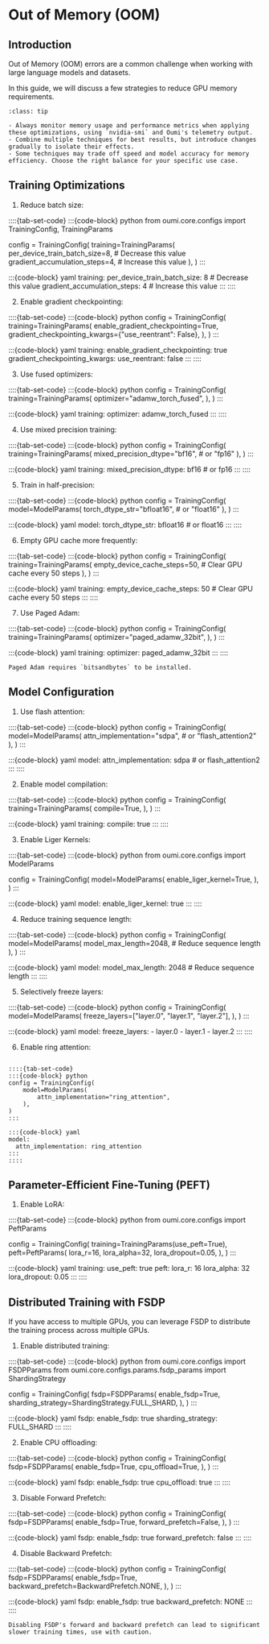 # Out of Memory (OOM)

## Introduction

Out of Memory (OOM) errors are a common challenge when working with large language models and datasets.

In this guide, we will discuss a few strategies to reduce GPU memory requirements.

```{admonition} Best Practices
:class: tip

- Always monitor memory usage and performance metrics when applying these optimizations, using `nvidia-smi` and Oumi's telemetry output.
- Combine multiple techniques for best results, but introduce changes gradually to isolate their effects.
- Some techniques may trade off speed and model accuracy for memory efficiency. Choose the right balance for your specific use case.
```

## Training Optimizations

1. Reduce batch size:

::::{tab-set-code}
:::{code-block} python
from oumi.core.configs import TrainingConfig, TrainingParams

config = TrainingConfig(
    training=TrainingParams(
        per_device_train_batch_size=8,  # Decrease this value
        gradient_accumulation_steps=4,  # Increase this value
    ),
)
:::

:::{code-block} yaml
training:
  per_device_train_batch_size: 8  # Decrease this value
  gradient_accumulation_steps: 4  # Increase this value
:::
::::

2. Enable gradient checkpointing:

::::{tab-set-code}
:::{code-block} python
config = TrainingConfig(
    training=TrainingParams(
        enable_gradient_checkpointing=True,
        gradient_checkpointing_kwargs={"use_reentrant": False},
    ),
)
:::

:::{code-block} yaml
training:
  enable_gradient_checkpointing: true
  gradient_checkpointing_kwargs:
    use_reentrant: false
:::
::::

3. Use fused optimizers:

::::{tab-set-code}
:::{code-block} python
config = TrainingConfig(
    training=TrainingParams(
        optimizer="adamw_torch_fused",
    ),
)
:::

:::{code-block} yaml
training:
  optimizer: adamw_torch_fused
:::
::::

4. Use mixed precision training:

::::{tab-set-code}
:::{code-block} python
config = TrainingConfig(
    training=TrainingParams(
        mixed_precision_dtype="bf16",  # or "fp16"
    ),
)
:::

:::{code-block} yaml
training:
  mixed_precision_dtype: bf16  # or fp16
:::
::::

5. Train in half-precision:

::::{tab-set-code}
:::{code-block} python
config = TrainingConfig(
    model=ModelParams(
        torch_dtype_str="bfloat16",  # or "float16"
    ),
)
:::

:::{code-block} yaml
model:
  torch_dtype_str: bfloat16  # or float16
:::
::::

6. Empty GPU cache more frequently:

::::{tab-set-code}
:::{code-block} python
config = TrainingConfig(
    training=TrainingParams(
        empty_device_cache_steps=50,  # Clear GPU cache every 50 steps
    ),
)
:::

:::{code-block} yaml
training:
  empty_device_cache_steps: 50  # Clear GPU cache every 50 steps
:::
::::

7. Use Paged Adam:

::::{tab-set-code}
:::{code-block} python
config = TrainingConfig(
    training=TrainingParams(
        optimizer="paged_adamw_32bit",
    ),
)
:::

:::{code-block} yaml
training:
  optimizer: paged_adamw_32bit
:::
::::

```{note}
Paged Adam requires `bitsandbytes` to be installed.
```

## Model Configuration

1. Use flash attention:

::::{tab-set-code}
:::{code-block} python
config = TrainingConfig(
    model=ModelParams(
        attn_implementation="sdpa",  # or "flash_attention2"
    ),
)
:::

:::{code-block} yaml
model:
  attn_implementation: sdpa  # or flash_attention2
:::
::::

2. Enable model compilation:

::::{tab-set-code}
:::{code-block} python
config = TrainingConfig(
    training=TrainingParams(
        compile=True,
    ),
)
:::

:::{code-block} yaml
training:
  compile: true
:::
::::

3. Enable Liger Kernels:

::::{tab-set-code}
:::{code-block} python
from oumi.core.configs import ModelParams

config = TrainingConfig(
    model=ModelParams(
        enable_liger_kernel=True,
    ),
)
:::

:::{code-block} yaml
model:
  enable_liger_kernel: true
:::
::::

4. Reduce training sequence length:

::::{tab-set-code}
:::{code-block} python
config = TrainingConfig(
    model=ModelParams(
        model_max_length=2048,  # Reduce sequence length
    ),
)
:::

:::{code-block} yaml
model:
  model_max_length: 2048  # Reduce sequence length
:::
::::

5. Selectively freeze layers:

::::{tab-set-code}
:::{code-block} python
config = TrainingConfig(
    model=ModelParams(
        freeze_layers=["layer.0", "layer.1", "layer.2"],
    ),
)
:::

:::{code-block} yaml
model:
  freeze_layers:
    - layer.0
    - layer.1
    - layer.2
:::
::::

6. Enable ring attention:

````{versionadded} 0.2.0 (Coming soon)

::::{tab-set-code}
:::{code-block} python
config = TrainingConfig(
    model=ModelParams(
        attn_implementation="ring_attention",
    ),
)
:::

:::{code-block} yaml
model:
  attn_implementation: ring_attention
:::
::::
````

## Parameter-Efficient Fine-Tuning (PEFT)

1. Enable LoRA:

::::{tab-set-code}
:::{code-block} python
from oumi.core.configs import PeftParams

config = TrainingConfig(
    training=TrainingParams(use_peft=True),
    peft=PeftParams(
        lora_r=16,
        lora_alpha=32,
        lora_dropout=0.05,
    ),
)
:::

:::{code-block} yaml
training:
  use_peft: true
peft:
  lora_r: 16
  lora_alpha: 32
  lora_dropout: 0.05
:::
::::

## Distributed Training with FSDP

If you have access to multiple GPUs, you can leverage FSDP to distribute the training process across multiple GPUs.

1. Enable distributed training:

::::{tab-set-code}
:::{code-block} python
from oumi.core.configs import FSDPParams
from oumi.core.configs.params.fsdp_params import ShardingStrategy

config = TrainingConfig(
    fsdp=FSDPParams(
        enable_fsdp=True,
        sharding_strategy=ShardingStrategy.FULL_SHARD,
    ),
)
:::

:::{code-block} yaml
fsdp:
  enable_fsdp: true
  sharding_strategy: FULL_SHARD
:::
::::

2. Enable CPU offloading:

::::{tab-set-code}
:::{code-block} python
config = TrainingConfig(
    fsdp=FSDPParams(
        enable_fsdp=True,
        cpu_offload=True,
    ),
)
:::

:::{code-block} yaml
fsdp:
  enable_fsdp: true
  cpu_offload: true
:::
::::

3. Disable Forward Prefetch:

::::{tab-set-code}
:::{code-block} python
config = TrainingConfig(
    fsdp=FSDPParams(
        enable_fsdp=True,
        forward_prefetch=False,
    ),
)
:::

:::{code-block} yaml
fsdp:
  enable_fsdp: true
  forward_prefetch: false
:::
::::

4. Disable Backward Prefetch:

::::{tab-set-code}
:::{code-block} python
config = TrainingConfig(
    fsdp=FSDPParams(
        enable_fsdp=True,
        backward_prefetch=BackwardPrefetch.NONE,
    ),
)
:::

:::{code-block} yaml
fsdp:
  enable_fsdp: true
  backward_prefetch: NONE
:::
::::

```{attention}
Disabling FSDP's forward and backward prefetch can lead to significant slower training times, use with caution.
```
